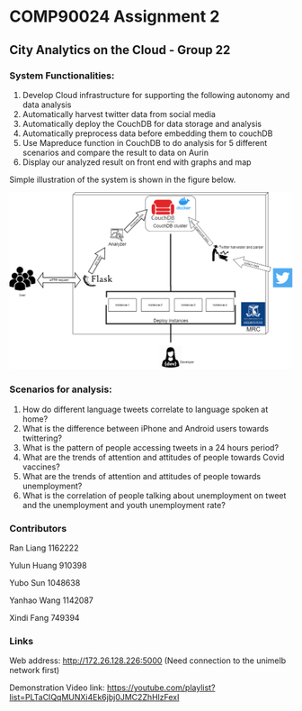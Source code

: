 # COMP90024 Assignment 2

## City Analytics on the Cloud - Group 22

### System Functionalities:

1. Develop Cloud infrastructure for supporting the following autonomy and data analysis
2. Automatically harvest twitter data from social media
3. Automatically deploy the CouchDB for data storage and analysis
4. Automatically preprocess data before embedding them to couchDB
5. Use Mapreduce function in CouchDB to do analysis for 5 different scenarios and compare the result to data on Aurin
6. Display our analyzed result on front end with graphs and map

Simple illustration of the system is shown in the figure below.

![system_description](Document/system_description.png)

### Scenarios for analysis:

1. How do different language tweets correlate to language spoken at home?
2. What is the difference between iPhone and Android users towards twittering?
3. What is the pattern of people accessing tweets in a 24 hours period?
4. What are the trends of attention and attitudes of people towards Covid vaccines?
5. What are the trends of attention and attitudes of people towards unemployment? 
6. What is the correlation of people talking about unemployment on tweet and the unemployment and youth unemployment rate?

### Contributors

Ran Liang 		1162222

Yulun Huang 	910398

Yubo Sun 		1048638

Yanhao Wang 	1142087

Xindi Fang 		749394


### Links

Web address: http://172.26.128.226:5000 (Need connection to the unimelb network first)

Demonstration Video link: https://youtube.com/playlist?list=PLTaCIQqMUNXi4Ek6jbj0JMC2ZhHlzFexI

